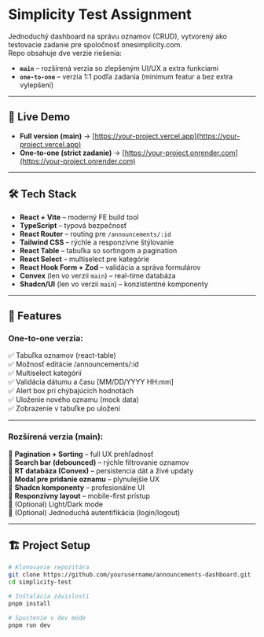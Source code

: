 # Simplicity Test Assignment

Jednoduchý dashboard na správu oznamov (CRUD), vytvorený ako testovacie zadanie pre spoločnosť onesimplicity.com.  
Repo obsahuje dve verzie riešenia:  
- **`main`** – rozšírená verzia so zlepšeným UI/UX a extra funkciami  
- **`one-to-one`** – verzia 1:1 podľa zadania (minimum featur a bez extra vylepšení)

---

## 🚀 Live Demo

- **Full version (main)** → [https://your-project.vercel.app](https://your-project.vercel.app)
- **One-to-one (strict zadanie)** → [https://your-project.onrender.com](https://your-project.onrender.com)

---

## 🛠 Tech Stack

- **React + Vite** – moderný FE build tool
- **TypeScript** – typová bezpečnosť
- **React Router** – routing pre `/announcements/:id`
- **Tailwind CSS** – rýchle a responzívne štýlovanie
- **React Table** – tabuľka so sortingom a pagination
- **React Select** – multiselect pre kategórie
- **React Hook Form + Zod** – validácia a správa formulárov
- **Convex** (len vo verzii `main`) – real-time databáza
- **Shadcn/UI** (len vo verzii `main`) – konzistentné komponenty

---

## 📌 Features

### One-to-one verzia:
✅ Tabuľka oznamov (react-table)  
✅ Možnosť editácie /announcements/:id  
✅ Multiselect kategórií  
✅ Validácia dátumu a času [MM/DD/YYYY HH:mm]  
✅ Alert box pri chýbajúcich hodnotách  
✅ Uloženie nového oznamu (mock data)  
✅ Zobrazenie v tabuľke po uložení  

---

### Rozšírená verzia (main):
🔹 **Pagination + Sorting** – full UX prehľadnosť  
🔹 **Search bar (debounced)** – rýchle filtrovanie oznamov  
🔹 **RT databáza (Convex)** – persistencia dát a živé updaty  
🔹 **Modal pre pridanie oznamu** – plynulejšie UX  
🔹 **Shadcn komponenty** – profesionálne UI  
🔹 **Responzívny layout** – mobile-first prístup  
🔹 (Optional) Light/Dark mode  
🔹 (Optional) Jednoduchá autentifikácia (login/logout)

---

## 🏗 Project Setup

```bash
# Klonovanie repozitára
git clone https://github.com/yourusername/announcements-dashboard.git
cd simplicity-test

# Inštalácia závislostí
pnpm install

# Spustenie v dev móde
pnpm run dev
